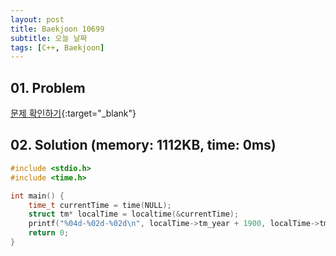 ```yaml
---
layout: post
title: Baekjoon 10699
subtitle: 오늘 날짜
tags: [C++, Baekjoon]
---
```


## 01. Problem

[문제 확인하기](https://www.acmicpc.net/problem/10699){:target="_blank"}

## 02. Solution (memory: 1112KB, time: 0ms)

```C++
#include <stdio.h>
#include <time.h>

int main() {
    time_t currentTime = time(NULL);
    struct tm* localTime = localtime(&currentTime);
    printf("%04d-%02d-%02d\n", localTime->tm_year + 1900, localTime->tm_mon + 1, localTime->tm_mday);
    return 0;
}
```

